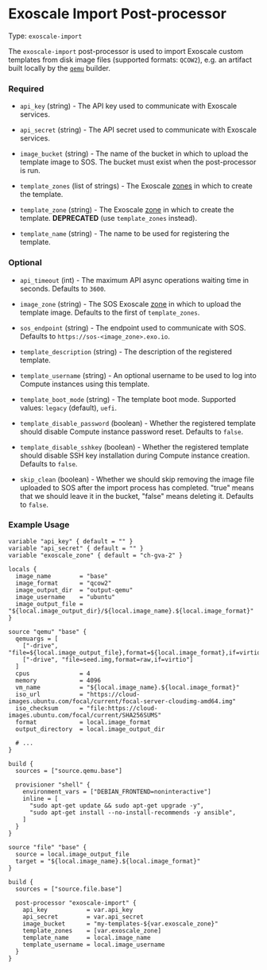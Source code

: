 # Exoscale Import Post-processor

Type: `exoscale-import`

The `exoscale-import` post-processor is used to import Exoscale custom
templates from disk image files (supported formats: `QCOW2`), e.g. an artifact
built locally by the [`qemu`][packer-doc-builder-qemu] builder.


### Required

- `api_key` (string) - The API key used to communicate with Exoscale
  services.

- `api_secret` (string) - The API secret used to communicate with Exoscale
  services.

- `image_bucket` (string) - The name of the bucket in which to upload the
  template image to SOS. The bucket must exist when the post-processor is
  run.

- `template_zones` (list of strings) - The Exoscale [zones][zones] in which to create the
  template.

- `template_zone` (string) - The Exoscale [zone][zones] in which to create the
  template. **DEPRECATED** (use `template_zones` instead).

- `template_name` (string) - The name to be used for registering the template.


### Optional

- `api_timeout` (int) - The maximum API async operations waiting time in seconds.
  Defaults to `3600`.

- `image_zone` (string) - The SOS Exoscale [zone][zones] in which to upload the template image.
  Defaults to the first of `template_zones`.

- `sos_endpoint` (string) - The endpoint used to communicate with SOS.
  Defaults to `https://sos-<image_zone>.exo.io`.

- `template_description` (string) - The description of the registered template.

- `template_username` (string) - An optional username to be used to log into
  Compute instances using this template.

- `template_boot_mode` (string) - The template boot mode.
  Supported values: `legacy` (default), `uefi`.

- `template_disable_password` (boolean) - Whether the registered template
  should disable Compute instance password reset. Defaults to `false`.

- `template_disable_sshkey` (boolean) - Whether the registered template
  should disable SSH key installation during Compute instance creation.
  Defaults to `false`.

- `skip_clean` (boolean) - Whether we should skip removing the image file
  uploaded to SOS after the import process has completed. "true" means that
  we should leave it in the bucket, "false" means deleting it.
  Defaults to `false`.


### Example Usage

```hcl
variable "api_key" { default = "" }
variable "api_secret" { default = "" }
variable "exoscale_zone" { default = "ch-gva-2" }

locals {
  image_name        = "base"
  image_format      = "qcow2"
  image_output_dir  = "output-qemu"
  image_username    = "ubuntu"
  image_output_file = "${local.image_output_dir}/${local.image_name}.${local.image_format}"
}

source "qemu" "base" {
  qemuargs = [
    ["-drive", "file=${local.image_output_file},format=${local.image_format},if=virtio"],
    ["-drive", "file=seed.img,format=raw,if=virtio"]
  ]
  cpus              = 4
  memory            = 4096
  vm_name           = "${local.image_name}.${local.image_format}"
  iso_url           = "https://cloud-images.ubuntu.com/focal/current/focal-server-cloudimg-amd64.img"
  iso_checksum      = "file:https://cloud-images.ubuntu.com/focal/current/SHA256SUMS"
  format            = local.image_format
  output_directory  = local.image_output_dir

  # ...
}

build {
  sources = ["source.qemu.base"]

  provisioner "shell" {
    environment_vars = ["DEBIAN_FRONTEND=noninteractive"]
    inline = [
      "sudo apt-get update && sudo apt-get upgrade -y",
      "sudo apt-get install --no-install-recommends -y ansible",
    ]
  }
}

source "file" "base" {
  source = local.image_output_file
  target = "${local.image_name}.${local.image_format}"
}

build {
  sources = ["source.file.base"]

  post-processor "exoscale-import" {
    api_key           = var.api_key
    api_secret        = var.api_secret
    image_bucket      = "my-templates-${var.exoscale_zone}"
    template_zones    = [var.exoscale_zone]
    template_name     = local.image_name
    template_username = local.image_username
  }
}
```


[packer-doc-builder-qemu]: https://www.packer.io/docs/builders/qemu
[zones]: https://www.exoscale.com/datacenters/
